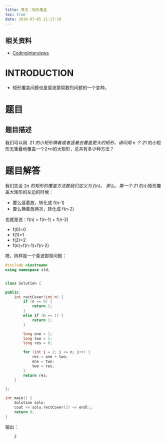 ```yaml
---
title: 算法：矩形覆盖
toc: true
date: 2018-07-05 21:17:10
---
```

## 相关资料
- [CodingInterviews](https://github.com/gatieme/CodingInterviews)



# INTRODUCTION
- 矩形覆盖问题也是斐波那契数列问题的一个变种。




# 题目

## 题目描述

我们可以用  2*1 的小矩形横着或者竖着去覆盖更大的矩形。请问用 n 个 2*1 的小矩形无重叠地覆盖一个2*n的大矩形，总共有多少种方法？


# 题目解答

我们先设 2*n 的矩形的覆盖方法数我们定义为 f(n)。
那么，第一个 2*1 的小矩形覆盖大矩形的左边的时候：

- 要么竖着放，转化成 f(n-1)
- 要么横着放两次，转化成 f(n-2)

也就是说：f(n) = f(n-1) + f(n-2)

  * f(0)=0
  * f(1)=1
  * f(2)=2
  * f(n)=f(n-1)+f(n-2)

嗯，同样是一个斐波那契问题：

```cpp
#include <iostream>
using namespace std;


class Solution {

public:
	int rectCover(int n) {
		if (n == 0) {
			return 1;
		}
		else if (n == 1) {
			return 1;
		}

		long one = 1;
		long two = 1;
		long res = 0;

		for (int i = 2; i <= n; i++) {
			res = one + two;
			one = two;
			two = res;
		}
		return res;
	}

};

int main() {
	Solution solu;
	cout << solu.rectCover(2) << endl;;
	return 0;
}
```

输出：

```text
    2
```
